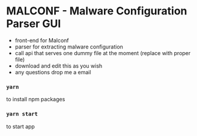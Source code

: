 # MALCONF - Malware Configuration Parser GUI

- front-end for Malconf
- parser for extracting malware configuration
- call api that serves one dummy file at the moment (replace with proper file)
- download and edit this as you wish
- any questions drop me a email

### `yarn`

to install npm packages

### `yarn start`

to start app
